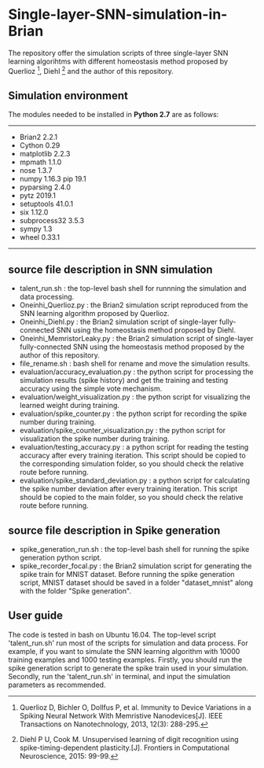 # Single-layer-SNN-simulation-in-Brian
The repository offer the simulation scripts of three single-layer SNN learning algorihtms with different homeostasis method proposed by Querlioz [^1], Diehl [^2] and the author of this repository.
[^1]: Querlioz D, Bichler O, Dollfus P, et al. Immunity to Device Variations in a Spiking Neural Network With Memristive Nanodevices[J]. IEEE Transactions on Nanotechnology, 2013, 12(3): 288-295.
[^2]: Diehl P U, Cook M. Unsupervised learning of digit recognition using spike-timing-dependent plasticity.[J]. Frontiers in Computational Neuroscience, 2015: 99-99.
## Simulation environment
The modules needed to be installed in **Python 2.7** are as follows:
*********************
- Brian2 2.2.1
- Cython 0.29
- matplotlib 2.2.3
- mpmath 1.1.0
- nose 1.3.7
- numpy 1.16.3 pip 19.1
- pyparsing 2.4.0
- pytz 2019.1 
- setuptools 41.0.1 
- six 1.12.0 
- subprocess32 3.5.3
- sympy 1.3
- wheel 0.33.1
*******************
## source file description in SNN simulation
- talent_run.sh : the top-level bash shell for runnning the simulation and data processing.
- Oneinhi_Querlioz.py : the Brian2 simulation script reproduced from the SNN learning algorithm proposed by Querlioz.
- Oneinhi_Diehl.py : the Brian2 simulation script of single-layer fully-connected SNN using the homeostasis method proposed by Diehl.
- Oneinhi_MemristorLeaky.py : the Brian2 simulation script of single-layer fully-connected SNN using the homeostasis method proposed by the author of this repository.
- file_rename.sh : bash shell for rename and move the simulation results.
- evaluation/accuracy_evaluation.py : the python script for processing the simulation results (spike history) and get the training and testing accuracy using the simple vote mechanism.
- evaluation/weight_visualization.py : the python script for visualizing the learned weight during training.
- evaluation/spike_counter.py : the python script for recording the spike number during training.
- evaluation/spike_counter_visualization.py : the python script for visualization the spike number during training.
- evaluation/testing_accuracy.py : a python script for reading the testing accuracy after every training iteration. This script should be copied to the corresponding simulation folder, so you should check the relative route before running.
- evaluation/spike_standard_deviation.py : a python script for calculating the spike number deviation after every training iteration. This script should be copied to the main folder, so you should check the relative route before running.
## source file description in Spike generation
- spike_generation_run.sh : the top-level bash shell for running the spike generation python script.
- spike_recorder_focal.py : the Brian2 simulation script for generating the spike train for MNIST dataset.
Before running the spike generation script, MNIST dataset should be saved in a folder "dataset_mnist" along with the folder "Spike generation".
## User guide
The code is tested in bash on Ubuntu 16.04. The top-level script 'talent_run.sh' run most of the scripts for simulation and data process.
For example, if you want to simulate the SNN learning algorithm with 10000 training examples and 1000 testing examples. Firstly, you should run the spike generation script to generate the spike train used in your simulation.
Secondly, run the 'talent_run.sh' in terminal, and input the simulation parameters as recommended.
